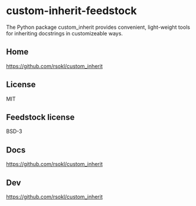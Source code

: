 # custom-inherit-feedstock

The Python package custom_inherit provides convenient, light-weight tools for inheriting docstrings in customizeable ways.
  
## Home
https://github.com/rsokl/custom_inherit

## License
MIT

## Feedstock license
BSD-3

## Docs    
https://github.com/rsokl/custom_inherit

## Dev
https://github.com/rsokl/custom_inherit
